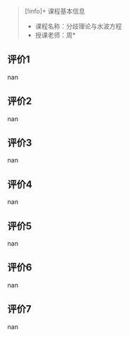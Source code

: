>[!info]+ 课程基本信息
>
> - 课程名称：分歧理论与水波方程
> - 授课老师：周*

## 评价1

nan
## 评价2

nan
## 评价3

nan
## 评价4

nan
## 评价5

nan
## 评价6

nan
## 评价7

nan
